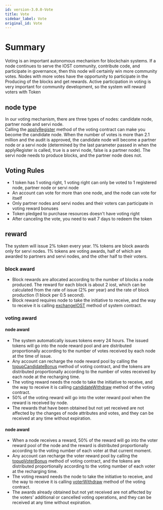 ```yaml
---
id: version-3.0.0-Vote
title: Vote
sidebar_label: Vote
original_id: Vote
---
```


# Summary

Voting is an important autonomous mechanism for blockchain systems. If a node continues to serve the IOST community, contribute code, and participate in governance, then this node will certainly win more community votes. Nodes with more votes have the opportunity to participate in the Producing of the blocks and get rewards. Active participation in voting is very important for community development, so the system will reward voters with Token

## node type
In our voting mechanism, there are three types of nodes: candidate node, partner node and servi node.  
Calling the [applyRegister](../6-reference/SystemContract.html#applyregister) method of the voting contract can make you become the candidate node. When the number of votes is more than 2.1 million and the audit is approved, the candidate node will become a partner node or a servi node (determined by the last parameter passed in when the applyRegister is called, true is a servi node, false is a partner node). The servi node needs to produce blocks, and the partner node does not.



## Voting Rules

- 1 token has 1 voting right, 1 voting right can only be voted to 1 registered node, partner node or servi node
- An account can vote for more than one node, and the node can vote for itself
- Only partner nodes and servi nodes and their voters can participate in voting reward bonuses
- Token pledged to purchase resources doesn't have voting right
- After canceling the vote, you need to wait 7 days to redeem the token

## reward
The system will issue 2% token every year. 1% tokens are block awards only for servi nodes. 1% tokens are voting awards, half of which are awarded to partners and servi nodes, and the other half to their voters.

### block award
- Block rewards are allocated according to the number of blocks a node produced. The reward for each block is about 2 iost, which can be calculated from the rate of issue (2% per year) and the rate of block production (1 block per 0.5 second).
- Block reward requires node to take the initiative to receive, and the way to receive it is calling [exchangeIOST](../6-reference/SystemContract.html#exchangeiost) method of system contract.


### voting award

#### node award

- The system automatically issues tokens every 24 hours. The issued tokens will go into the node reward pool and are distributed proportionally according to the number of votes received by each node at the time of issue.
- Any account can recharge the node reward pool by calling the [topupCandidateBonus](../6-reference/SystemContract.html#topupcandidatebonus) method of voting contract, and the tokens are distributed proportionally according to the number of votes received by each node at the recharging time.
- The voting reward needs the node to take the initiative to receive, and the way to receive it is calling [candidateWithdraw](../6-reference/SystemContract.html#candidatewithdraw) method of the voting contract.
- 50% of the voting reward will go into the voter reward pool when the reward is received by node.
- The rewards that have been obtained but not yet received are not affected by the changes of node attributes and votes, and they can be received at any time without expiration.

#### node award

- When a node receives a reward, 50% of the reward will go into the voter reward pool of the node and the reward is distributed proportionally according to the voting number of each voter at that current moment.
- Any account can recharge the voter reward pool by calling the [topupVoterBonus](../6-reference/SystemContract.html#topupvoterbonus) method of voting contract, and the tokens are distributed proportionally according to the voting number of each voter at the recharging time.
- The voting reward needs the node to take the initiative to receive, and the way to receive it is calling [voterWithdraw](../6-reference/SystemContract.html#voterwithdraw) method of the voting contract.
- The awards already obtained but not yet received are not affected by the voters' additional or cancelled voting operations, and they can be received at any time without expiration.
